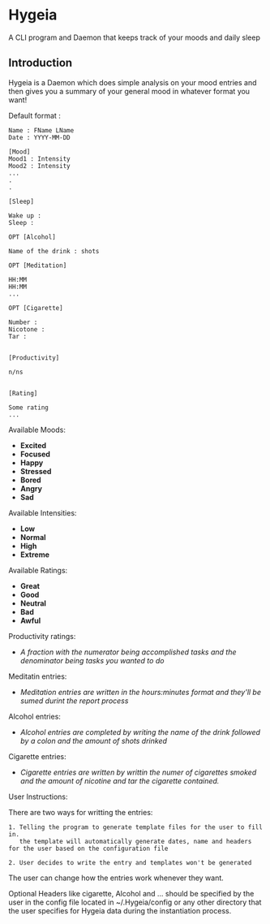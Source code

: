 # Hygeia
A CLI program and Daemon that keeps track of your moods and daily sleep

## Introduction 
Hygeia is a Daemon which does simple analysis on your mood entries and then gives you a summary of your general mood in whatever format you want!


Default format :

``` text
Name : FName LName
Date : YYYY-MM-DD

[Mood]
Mood1 : Intensity
Mood2 : Intensity
...
.
.

[Sleep] 

Wake up :
Sleep : 

OPT [Alcohol]

Name of the drink : shots 

OPT [Meditation]

HH:MM
HH:MM
...

OPT [Cigarette] 

Number :
Nicotone :
Tar : 


[Productivity]

n/ns


[Rating]

Some rating
...
```

Available Moods:
 - **Excited**
 - **Focused**
 - **Happy**
 - **Stressed**
 - **Bored**
 - **Angry**
 - **Sad**

Available Intensities:
 - **Low**
 - **Normal**
 - **High**
 - **Extreme**

Available Ratings:
 - **Great**
 - **Good**
 - **Neutral**
 - **Bad**
 - **Awful**

Productivity ratings:
 - _A fraction with the numerator being accomplished tasks and the denominator being tasks you wanted to do_
 
Meditatin entries:
 - _Meditation entries are written in the hours:minutes format and they'll be 
    sumed durint the report process_
    
Alcohol entries:
 - _Alcohol entries are completed by writing the name of the drink followed by 
    a colon and the amount of shots drinked_
    
Cigarette entries: 
 - _Cigarette entries are written by writtin the numer of cigarettes smoked and the amount of nicotine and tar 
    the cigarette contained._

User Instructions: 

 There are two ways for writting the entries:

    1. Telling the program to generate template files for the user to fill in.
       the template will automatically generate dates, name and headers for the user based on the configuration file

    2. User decides to write the entry and templates won't be generated 
 
 The user can change how the entries work whenever they want.


 Optional Headers like cigarette, Alcohol and ... should be specified by the user 
 in the config file located in ~/.Hygeia/config or any other directory that the 
 user specifies for Hygeia data during the instantiation process.
 

